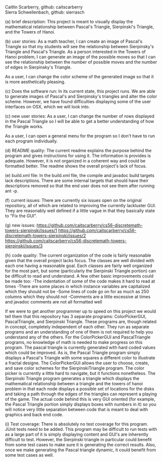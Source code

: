 Caitlin Scarberry, github: caitscarberry  
Sierra Schwellenbach, github: sierrasch  

(a) brief description:
This project is meant to visually display the mathematical relationship between Pascal's Triangle, Sierpinski's Triangle, and the Towers of Hanoi.  

(b) user stories:
As a math teacher, I can create an image of Pascal's Triangle so that my students will see the relationship between Sierpinsky's Triangle and Pascal's Triangle. 
As a person interested in the Towers of Hanoi problem, I can generate an image of the possible moves so that I can see the relationship between the number of possible moves and the number of edges in Sierpinsky's Triangle.  

As a user, I can change the color scheme of the generated image so that it is more aesthetically pleasing.  

(c) Does the software run:
In its current state, this project runs. We are able to generate images of Pascal's and Sierpinsky's triangles and alter the color scheme. However, we have found difficulties displaying some of the user interfaces on OSX, which we will look into.

(c) new user stories:
As a user, I can change the number of rows displayed in the Pascal Triangle so I will be able to get a better understanding of how the Triangle works. 

As a user, I can open a general menu for the program so I don't have to run each program individually.

(d) README quality:
The current readme explains the purpose behind the program and gives instructions for using it. The information is provides is adequate. However, it is not organized in a coherent way and could be formatted better. The readme shows the overall project's lack of focus.

(e) build.xml file: 
In the build.xml file, the compile and javadoc build targets lack descriptions. There are some internal targets that should have their descriptions removed so that the end user does not see them after running ant -p.

(f) current issues:
There are currently six issues open on the original repository, all of which are related to improving the currently lackluster GUI. They are reasonably well defined if a little vague in that they basically state to "Fix the GUI".

(g) new issues:
https://github.com/caitscarberry/cs56-discretemath-towers-sierpinski/issues/1
https://github.com/caitscarberry/cs56-discretemath-towers-sierpinski/issues/2
https://github.com/caitscarberry/cs56-discretemath-towers-sierpinski/issues/3

(h) code quality: The current organization of the code is fairly reasonable given that the overall project lacks focus. The classes are well divided with each one having a reasonable goal. Each classes are fairly well organized for the most part, but some (particularly the Sierpinski Triangle portion) can be difficult to read and understand. A few other basic improvements could be made too:
-The indentation of some of the code makes it hard to read at times
-There are some places in which instance variables are capitalized which they should not be
-Some lines of code go on for as much as 250 columns which they should not
-Comments are a little excessive at times and javadoc comments are not all formatted well

If we were to get another programmer up to speed on this project we would tell them that this repository has 3 separate programs: ColorPickerGUI, PascalTriangle, and Sierpinski Triangle. These programs are, though related in concept, completely independent of each other. They run as separate programs and an understanding of one of them is not required to help you understand any of the others. For the ColorPickerGUI and PascalTriangle programs, no knowledge of math is needed to make progress on this program. The pascal triangle is currently generated with hard coded values which could be improved. As is, the Pascal Triangle program simply displays a Pascal's Triangle with some squares a different color to illustrate a fractal designe. The ColorPickerGUI allows the user to choose, create, and save color schemes for the SierpinskiTriangle program. The color picker is currently a little hard to navigate, but it functions nonetheless. The Sierpinski Triangle program generates a triangle which displays the mathematical relationship between a triangle and the towers of hanoi problem in that each node displays a possible set of locations for the disks and taking a path through the edges of the triangles can represent a playing of the game. The actual code behind this is very GUI oriented (for example, the Pascal Triangle portion simply displays boxes with numbers in it) so you will notice very little separation between code that is meant to deal with graphics and back end code. 

(i) Test coverage: There is absolutely no test coverage for this program. JUnit tests need to be added. This program may be difficult to run tests with as a large part of it is simply displaying content and GUI's are inherently difficult to test. However, the Sierpinski triangle in particular could benefit from some test cases to make sure it is generating the correct results. Also, once we make generating the Pascal triangle dynamic, it could benefit from some test cases as well.